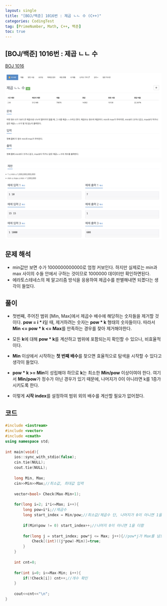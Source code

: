 ```yaml
---
layout: single
title: "[BOJ/백준] 1016번 : 제곱 ㄴㄴ 수 (C++)"
categories: CodingTest
tag: [PrimeNumber, Math, C++, 백준]
toc: true
---
```


## [BOJ/백준] 1016번 : 제곱 ㄴㄴ 수
[BOJ 1016](https://www.acmicpc.net/problem/1016)

![Alt text](/assets/BOJimages/1016_1.png)

![Alt text](/assets/BOJimages/1016_2.png)

## 문제 해석
- min값만 보면 수가 1000000000000로 엄청 커보인다. 하지만 실제로는 min과 max 사이의 수들 안에서 구하는 것이므로 1000000 데이터만 확인하면된다.
- 에라토스테네스의 체 알고리즘 방식을 응용하여 제곱수를 판별해내면 되곘다는 생각이 들었다.

## 풀이
- 첫번째, 주어진 범위 [Min, Max]에서 제곱수 배수에 해당하는 숫자들을 제거할 것이다. **pow = i * i**일 때, 제거하려는 숫자는 **pow * k** 형태의 숫자들이다. 따라서 **Min <= pow * k <= Max**를 만족하는 경우를 찾아 제거해야한다.

- 모든 **k**에 대해 **pow * k**를 계산하고 범위에 포함되는지 확인할 수 있으나, 비효율적이다.

- **Min** 이상에서 시작하는 **첫 번째 배수**를 찾으면 효율적으로 탐색을 시작할 수 있다고 생각이 들었다.

- **pow * k >= Min**이 성립해야 하므로 **k**는 최소한 **Min/pow** 이상이여야 한다. 여기서 **Min/pow**가 정수가 아닌 경우가 있기 때문에, 나머지가 0이 아니라면 k를 1증가시키도록 한다.

- 이렇게 **시작 index**를 설정하여 범위 외의 배수를 계산할 필요가 없어졌다.

## 코드
```cpp
#include <iostream>
#include <vector>
#include <cmath>
using namespace std;

int main(void){
    ios::sync_with_stdio(false);
    cin.tie(NULL);
    cout.tie(NULL);

    long Min, Max;
    cin>>Min>>Max;//최소값, 최대값 입력

    vector<bool> Check(Max-Min+1);

    for(long i=2; i*i<=Max; i++){
        long pow=i*i;//제곱수
        long start_index = Min/pow;//최소값/제곱수 단, 나머지가 0이 아니면 1을 더한다

        if(Min%pow != 0) start_index++;//나머지 0이 아니면 1을 더함

        for(long j = start_index; pow*j <= Max; j++){//pow*j가 Max를 넘으면 알고리즘 종료
            Check[(int)((j*pow)-Min)]=true;
        }
    }

    int cnt=0;

    for(int i=0; i<=Max-Min; i++){
        if(!Check[i]) cnt++;//개수 확인
    }

    cout<<cnt<<"\n";
}
```